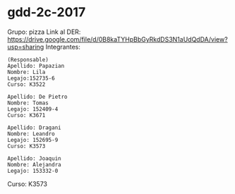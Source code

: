 # gdd-2c-2017

Grupo: pizza
Link al DER: https://drive.google.com/file/d/0B8kaTYHpBbGyRkdDS3N1aUdQdDA/view?usp=sharing
Integrantes:

	(Responsable)
	Apellido: Papazian
	Nombre: Lila
	Legajo:152735-6
	Curso: K3522

	Apellido: De Pietro
	Nombre: Tomas
	Legajo: 152409-4
	Curso: K3671

	Apellido: Dragani
	Nombre: Leandro
	Legajo: 152695-9
	Curso: K3573

	Apellido: Joaquin
	Nombre: Alejandra
	Legajo: 153332-0
  Curso: K3573
